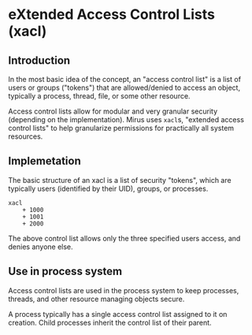 # eXtended Access Control Lists (xacl)

## Introduction

In the most basic idea of the concept, an "access control list" is a
list of users or groups ("tokens") that are allowed/denied to access
an object, typically a process, thread, file, or some other resource.

Access control lists allow for modular and very granular security
(depending on the implementation).  Mirus uses `xacl`s, "extended access
control lists" to help granularize permissions for practically all system
resources.

## Implemetation

The basic structure of an xacl is a list of security "tokens", which
are typically users (identified by their UID), groups, or processes.

```
xacl
    + 1000
    + 1001
    + 2000
```
The above control list allows only the three specified users access, and
denies anyone else.

## Use in process system

Access control lists are used in the process system to keep processes, threads,
and other resource managing objects secure.

A process typically has a single access control list assigned to it
on creation.  Child processes inherit the control list of their
parent.